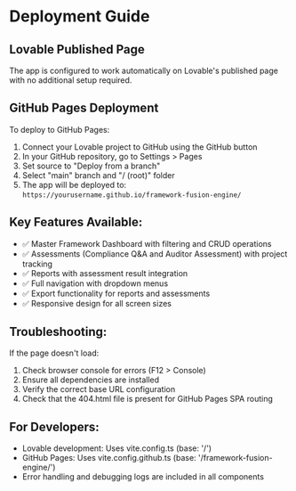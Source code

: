 # Deployment Guide

## Lovable Published Page
The app is configured to work automatically on Lovable's published page with no additional setup required.

## GitHub Pages Deployment
To deploy to GitHub Pages:

1. Connect your Lovable project to GitHub using the GitHub button
2. In your GitHub repository, go to Settings > Pages
3. Set source to "Deploy from a branch"
4. Select "main" branch and "/ (root)" folder
5. The app will be deployed to: `https://yourusername.github.io/framework-fusion-engine/`

## Key Features Available:
- ✅ Master Framework Dashboard with filtering and CRUD operations
- ✅ Assessments (Compliance Q&A and Auditor Assessment) with project tracking
- ✅ Reports with assessment result integration
- ✅ Full navigation with dropdown menus
- ✅ Export functionality for reports and assessments
- ✅ Responsive design for all screen sizes

## Troubleshooting:
If the page doesn't load:
1. Check browser console for errors (F12 > Console)
2. Ensure all dependencies are installed
3. Verify the correct base URL configuration
4. Check that the 404.html file is present for GitHub Pages SPA routing

## For Developers:
- Lovable development: Uses vite.config.ts (base: '/')
- GitHub Pages: Uses vite.config.github.ts (base: '/framework-fusion-engine/')
- Error handling and debugging logs are included in all components